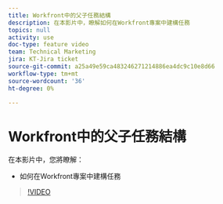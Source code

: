 ```yaml
---
title: Workfront中的父子任務結構
description: 在本影片中，瞭解如何在Workfront專案中建構任務
topics: null
activity: use
doc-type: feature video
team: Technical Marketing
jira: KT-Jira ticket
source-git-commit: a25a49e59ca483246271214886ea4dc9c10e8d66
workflow-type: tm+mt
source-wordcount: '36'
ht-degree: 0%

---
```


# Workfront中的父子任務結構

在本影片中，您將瞭解：

* 如何在Workfront專案中建構任務

>[!VIDEO](https://video.tv.adobe.com/v/335087/?quality=12&learn=on)